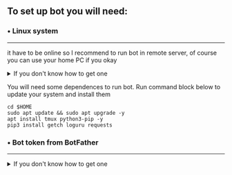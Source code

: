 ## To set up bot you will need: 

### • Linux system
---
it have to be online so I recommend to run bot in remote server, of course you can use your home PC  if you okay 
<details> 
  <summary>If you don't know how to get one </summary> ㅤ
  
   • **[Digital Ocean](https://link.web3topia.wtf/DigitalOcean)** is expencive, but by this [link](https://link.web3topia.wtf/DigitalOcean) you will get 200$ trial for 2 months. So it up to 3 VPS free for 2 month - great choise to start, but i would not suggest to pay there.
   
   • **[Contabo](https://contabo.com/)** is cheapest VPS - for bot absoulutelly ok
   
   • **[Hetzner](https://www.hetzner.com/)** - best quality/price balance (probably optimal for nodes)  
  
</details>


You will need some dependences to run bot. 
Run  command block below to update your system and install them

    cd $HOME
    sudo apt update && sudo apt upgrade -y
    apt install tmux python3-pip -y
    pip3 install getch loguru requests

### • Bot token from BotFather
---
<details> 
  <summary>If you don't know how to get one </summary> 
  
go to [BotFather bot](https://t.me/BotFather)



</details>
